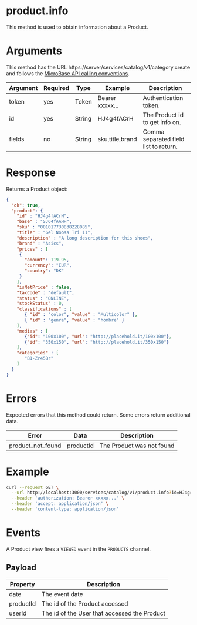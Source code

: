 # product.info

This method is used to obtain information about a Product.

# Arguments

This method has the URL https://server/services/catalog/v1/category.create and 
follows the [MicroBase API calling conventions](../calling-conventions.html).

Argument | Required | Type | Example | Description
---------|----------|------|---------|------------
token  | yes | Token  | Bearer xxxxx... | Authentication token.
id     | yes | String | HJ4g4fACrH      | The Product id to get info on.
fields | no  | String | sku,title,brand | Comma separated field list to return.

# Response

Returns a Product object:

```json
{
  "ok": true,
  "product": { 
    "id" : "HJ4g4fACrH", 
    "base" : "SJ64fAAHH", 
    "sku" : "001017730838228085", 
    "title" : "Gel Noosa Tri 11", 
    "description" : "A long description for this shoes", 
    "brand" : "Asics", 
    "prices" : [
     {
       "amount": 119.95,
       "currency": "EUR",
       "country": "DK"  
     } 
    ],
    "isNetPrice" : false, 
    "taxCode" : "default", 
    "status" : "ONLINE", 
    "stockStatus" : 0,
    "classifications" : [
       { "id" : "color", "value" : "Multicolor" }, 
       { "id" : "genre", "value" : "hombre" }
    ], 
    "medias" : [
       {"id": "100x100", "url": "http://placehold.it/100x100"},
       {"id": "350x150", "url": "http://placehold.it/350x150"}    
    ], 
    "categories" : [
       "B1-Zr45Br"
    ] 
  }
}
```

# Errors

Expected errors that this method could return. Some errors return additional data.

Error | Data | Description
------|------|------------
product_not_found | productId | The Product was not found

# Example

```bash
curl --request GET \
  --url http://localhost:3000/services/catalog/v1/product.info?id=HJ4g4fACrH \
  --header 'authorization: Bearer xxxxx...' \
  --header 'accept: application/json' \
  --header 'content-type: application/json'
```

# Events

A Product view fires a `VIEWED` event in the `PRODUCTS` channel.

## Payload

Property | Description
---------|------------
date      | The event date
productId | The id of the Product accessed
userId    | The id of the User that accessed the Product